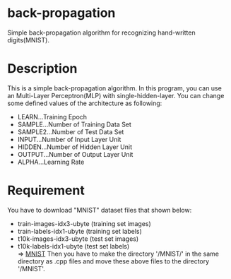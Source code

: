 # back-propagation
Simple back-propagation algorithm for recognizing hand-written digits(MNIST).

# Description
This is a simple back-propagation algorithm. In this program, you can use an Multi-Layer Perceptron(MLP) with single-hidden-layer.
You can change some defined values of the architecture as following:
* LEARN...Training Epoch  
* SAMPLE...Number of Training Data Set  
* SAMPLE2...Number of Test Data Set  
* INPUT...Number of Input Layer Unit  
* HIDDEN...Number of Hidden Layer Unit  
* OUTPUT...Number of Output Layer Unit  
* ALPHA...Learning Rate  

# Requirement
You have to download "MNIST" dataset files that shown below:  
+ train-images-idx3-ubyte (training set images)  
+ train-labels-idx1-ubyte (training set labels)  
+ t10k-images-idx3-ubyte (test set images)  
+ t10k-labels-idx1-ubyte (test set labels)  
=> [MNIST](http://yann.lecun.com/exdb/mnist/)
Then you have to make the directory '/MNIST/' in the same directory as .cpp files and move these above files to the directory '/MNIST'.  
